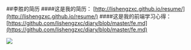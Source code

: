 ##李胜的简历
####这是我的简历：
[http://lishengzxc.github.io/resume/](http://lishengzxc.github.io/resume/)
####这是我的前端学习心得：
[https://github.com/lishengzxc/diary/blob/master/fe.md](https://github.com/lishengzxc/diary/blob/master/fe.md)

<img src="http://lishengzxc.github.io/resume/img/avatar.gif"/>

